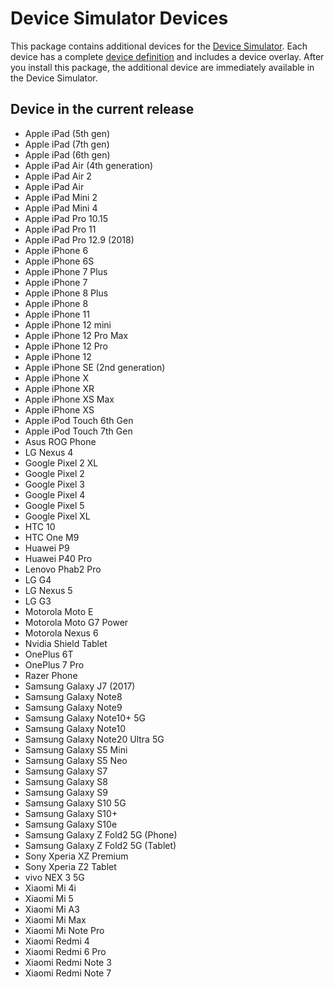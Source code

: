 # Device Simulator Devices

This package contains additional devices for the [Device Simulator](https://docs.unity3d.com/2021.2/Documentation/Manual/device-simulator.html). Each device has a complete [device definition](https://docs.unity3d.com/2021.2/Documentation/Manual/device-simulator-adding-a-device.html) and includes a device overlay. After you install this package, the additional device are immediately available in the Device Simulator.

## Device in the current release

- Apple iPad (5th gen)
- Apple iPad (7th gen)
- Apple iPad (6th gen)
- Apple iPad Air (4th generation)
- Apple iPad Air 2
- Apple iPad Air
- Apple iPad Mini 2
- Apple iPad Mini 4
- Apple iPad Pro 10.15
- Apple iPad Pro 11
- Apple iPad Pro 12.9 (2018)
- Apple iPhone 6
- Apple iPhone 6S
- Apple iPhone 7 Plus
- Apple iPhone 7
- Apple iPhone 8 Plus
- Apple iPhone 8
- Apple iPhone 11
- Apple iPhone 12 mini
- Apple iPhone 12 Pro Max
- Apple iPhone 12 Pro
- Apple iPhone 12
- Apple iPhone SE (2nd generation)
- Apple iPhone X
- Apple iPhone XR
- Apple iPhone XS Max
- Apple iPhone XS
- Apple iPod Touch 6th Gen
- Apple iPod Touch 7th Gen
- Asus ROG Phone
- LG Nexus 4
- Google Pixel 2 XL
- Google Pixel 2
- Google Pixel 3
- Google Pixel 4
- Google Pixel 5
- Google Pixel XL
- HTC 10
- HTC One M9
- Huawei P9
- Huawei P40 Pro
- Lenovo Phab2 Pro
- LG G4
- LG Nexus 5
- LG G3
- Motorola Moto E
- Motorola Moto G7 Power
- Motorola Nexus 6
- Nvidia Shield Tablet
- OnePlus 6T
- OnePlus 7 Pro
- Razer Phone
- Samsung Galaxy J7 (2017)
- Samsung Galaxy Note8
- Samsung Galaxy Note9
- Samsung Galaxy Note10+ 5G
- Samsung Galaxy Note10
- Samsung Galaxy Note20 Ultra 5G
- Samsung Galaxy S5 Mini
- Samsung Galaxy S5 Neo
- Samsung Galaxy S7
- Samsung Galaxy S8
- Samsung Galaxy S9
- Samsung Galaxy S10 5G
- Samsung Galaxy S10+
- Samsung Galaxy S10e
- Samsung Galaxy Z Fold2 5G (Phone)
- Samsung Galaxy Z Fold2 5G (Tablet)
- Sony Xperia XZ Premium
- Sony Xperia Z2 Tablet
- vivo NEX 3 5G
- Xiaomi Mi 4i
- Xiaomi Mi 5
- Xiaomi Mi A3
- Xiaomi Mi Max
- Xiaomi Mi Note Pro
- Xiaomi Redmi 4
- Xiaomi Redmi 6 Pro
- Xiaomi Redmi Note 3
- Xiaomi Redmi Note 7
